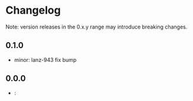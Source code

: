 # Changelog
Note: version releases in the 0.x.y range may introduce breaking changes.

## 0.1.0

- minor: lanz-943 fix bump

## 0.0.0

- : 
